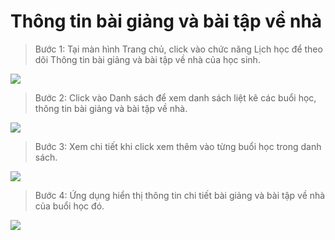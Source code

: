 # Thông tin bài giảng và bài tập về nhà

> Bước 1: Tại màn hình Trang chủ, click vào chức năng Lịch học để theo dõi Thông tin bài giảng và bài tập về nhà của học sinh.

![](../.gitbook/assets/image%20%2813%29%20%282%29.png)

> Bước 2: Click vào Danh sách để xem danh sách liệt kê các buổi học, thông tin bài giảng và bài tập về nhà.

![](../.gitbook/assets/image%20%2822%29.png)

> Bước 3: Xem chi tiết khi click xem thêm vào từng buổi học trong danh sách.

![](../.gitbook/assets/image%20%2845%29.png)

> Bước 4: Ứng dụng hiển thị thông tin chi tiết bài giảng và bài tập về nhà của buổi học đó.

![](../.gitbook/assets/image%20%2857%29.png)

